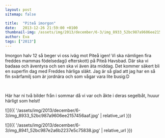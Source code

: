 ```yaml
---
layout: post
sitemap: false

title:  "Piteå imorgon"
date:   2013-12-26 21:59:00 +0100
thumbnail-img: /assets/img/2013/december/6-3/img_8933_52bc987a9606ee2157456aaf.jpg
author: Eva
tags: ["2013"]
---
```


Imorgon halv 12 så beger vi oss iväg mot Piteå igen! Vi ska nämligen fira freddes mammas födelsedag(i efterskott) på Piteå Havsbad. Där ska vi badaaa och äventyra och sen ska vi även äta middag. Det kommer säkert bli en superfin dag med Freddes härliga släkt. Jag är så glad att jag har en så fin svärfamilj som är jordnära och som vågar vara lite busig:D




 




Här har ni två bilder från i sommar då vi var och åkte i deras segelbåt, huuur härligt som helst!

![]({{ '/assets/img/2013/december/6-3/img_8933_52bc987a9606ee2157456aaf.jpg'  | relative_url }})

![]({{ '/assets/img/2013/december/6-3/img_8941_52bc987e2a6b2237e5c75838.jpg'  | relative_url }})

